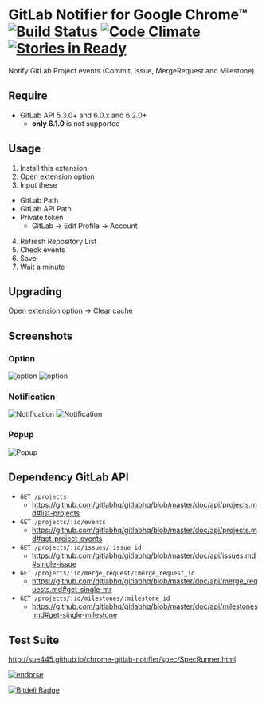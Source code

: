 # GitLab Notifier for Google Chrome™ [![Build Status](https://travis-ci.org/sue445/chrome-gitlab-notifier.png)](https://travis-ci.org/sue445/chrome-gitlab-notifier) [![Code Climate](https://codeclimate.com/github/sue445/chrome-gitlab-notifier.png)](https://codeclimate.com/github/sue445/chrome-gitlab-notifier) [![Stories in Ready](https://badge.waffle.io/sue445/chrome-gitlab-notifier.png?label=ready)](https://waffle.io/sue445/chrome-gitlab-notifier)

Notify GitLab Project events (Commit, Issue, MergeRequest and Milestone)

## Require
* GitLab API 5.3.0+ and 6.0.x and 6.2.0+
  * **only 6.1.0** is not supported

## Usage
1. Install this extension
2. Open extension option
3. Input these
  * GitLab Path
  * GitLab API Path
  * Private token
     * GitLab -> Edit Profile -> Account
4. Refresh Repository List
5. Check events
6. Save
7. Wait a minute

## Upgrading
Open extension option -> Clear cache

## Screenshots
### Option
![option](https://cloud.githubusercontent.com/assets/608755/3497049/33ab01d8-05e8-11e4-9a16-1c8245e97271.png)
![option](https://cloud.githubusercontent.com/assets/608755/3497073/6cbf8098-05e8-11e4-8dad-74d689b89d8a.png)


### Notification
![Notification](https://f.cloud.github.com/assets/608755/1415698/52d15d24-3f18-11e3-8a77-9d5b6fbece3e.png)
![Notification](http://cdn-ak.f.st-hatena.com/images/fotolife/s/sue445/20131126/20131126230723.png)

### Popup
![Popup](https://f.cloud.github.com/assets/608755/2323269/84543b94-a3ba-11e3-9e72-67c6ff9a3dc9.png)

## Dependency GitLab API
* `GET /projects`
  * https://github.com/gitlabhq/gitlabhq/blob/master/doc/api/projects.md#list-projects
* `GET /projects/:id/events`
  * https://github.com/gitlabhq/gitlabhq/blob/master/doc/api/projects.md#get-project-events
* `GET /projects/:id/issues/:issue_id`
  * https://github.com/gitlabhq/gitlabhq/blob/master/doc/api/issues.md#single-issue
* `GET /projects/:id/merge_request/:merge_request_id`
  * https://github.com/gitlabhq/gitlabhq/blob/master/doc/api/merge_requests.md#get-single-mr
* `GET /projects/:id/milestones/:milestone_id`
  * https://github.com/gitlabhq/gitlabhq/blob/master/doc/api/milestones.md#get-single-milestone

## Test Suite
http://sue445.github.io/chrome-gitlab-notifier/spec/SpecRunner.html

[![endorse](https://api.coderwall.com/sue445/endorsecount.png)](https://coderwall.com/sue445)


[![Bitdeli Badge](https://d2weczhvl823v0.cloudfront.net/sue445/chrome-gitlab-notifier/trend.png)](https://bitdeli.com/free "Bitdeli Badge")

